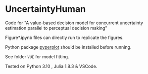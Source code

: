 # UncertaintyHuman

Code for "A value-based decision model for concurrent uncertainty estimation parallel to perceptual decision making"

Figure*.ipynb files can directly run to replicate the figures.

Python package [pyperplot](https://github.com/disadone/pyperplot) should be installed before running.

See folder `VUE` for model fitting.

Tested on Python 3.10 , Julia 1.8.3 & VSCode.
